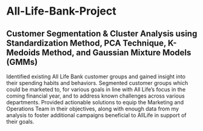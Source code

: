 # All-Life-Bank-Project
## Customer Segmentation & Cluster Analysis using Standardization Method, PCA Technique, K-Medoids Method, and Gaussian Mixture Models (GMMs)

Identified existing All Life Bank customer groups and gained insight into their spending habits and behaviors. 
Segmented customer groups which could be marketed to, for various goals in line with All Life’s focus in the coming financial year, and to address known challenges across various departments. 
Provided actionable solutions to equip the Marketing and Operations Team in their objectives, along with enough data from my analysis to foster additional campaigns beneficial to AllLife in support of their goals.
